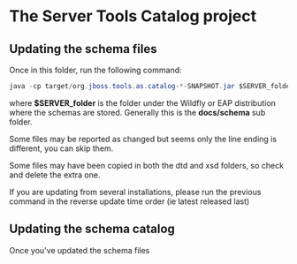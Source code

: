 # The Server Tools Catalog project

## Updating the schema files

Once in this folder, run the following command:

```java
java -cp target/org.jboss.tools.as.catalog-*-SNAPSHOT.jar $SERVER_folder schema
```

where **$SERVER_folder** is the folder under the Wildfly or EAP distribution where the
schemas are stored. Generally this is the **docs/schema** sub folder.

Some files may be reported as changed but seems only the line ending is different, you can
skip them.

Some files may have been copied in both the dtd and xsd folders, so check and delete the
extra one.

If you are updating from several installations, please run the previous command in the
reverse update time order (ie latest released last)

## Updating the schema catalog

Once you've updated the schema files

